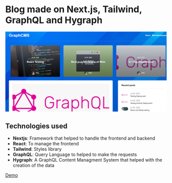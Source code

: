# Blog made on Next.js, Tailwind, GraphQL and Hygraph

![Image](/blog_cap.PNG)

## Technologies used

- **Nextjs**: Framework that helped to handle the frontend and backend
- **React**: To manage the frontend
- **Tailwind**: Styles library
- **GraphQL**: Query Language to helped to make the requests 
- **Hygraph**: A GraphQL Content Managment System that helped with the creation of the data

[Demo](https://alex-nextjs-blog.herokuapp.com/)

